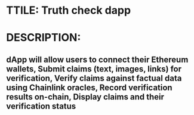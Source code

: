 # TTILE: Truth check dapp

# DESCRIPTION: 
## dApp will allow users to connect their Ethereum wallets, Submit claims (text, images, links) for verification, Verify claims against factual data using Chainlink oracles, Record verification results on-chain, Display claims and their verification status
